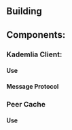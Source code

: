## Building


## Components:
### Kademlia Client:
#### Use
#### Message Protocol

### Peer Cache
#### Use
